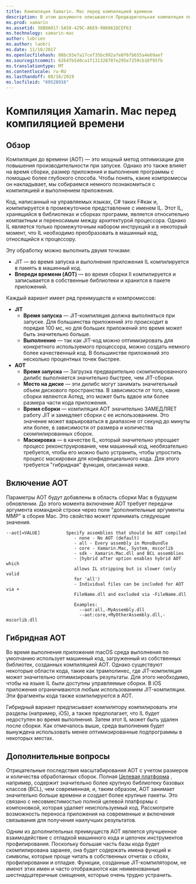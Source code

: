 ```yaml
---
title: Компиляция Xamarin. Mac перед компиляцией времени
description: В этом документе описывается Предварительная компиляция по времени в Xamarin. Mac. Он сравнивает компиляцию AOT с JIT-компиляцией, объясняет, как включить AOT и рассматривает гибридную AOT.
ms.prod: xamarin
ms.assetid: 38B8A017-5A58-429C-A6E9-9860A1DCEF63
ms.technology: xamarin-mac
author: lobrien
ms.author: laobri
ms.date: 11/10/2017
ms.openlocfilehash: 08bc93e7a17cef35bc992afe0f6fb655a4e69aef
ms.sourcegitcommit: 6264fb540ca1f131328707e295e7259cb10f95fb
ms.translationtype: MT
ms.contentlocale: ru-RU
ms.lasthandoff: 08/16/2019
ms.locfileid: "69528916"
---
```

# <a name="xamarinmac-ahead-of-time-compilation"></a>Компиляция Xamarin. Mac перед компиляцией времени

## <a name="overview"></a>Обзор

Компиляция до времени (AOT) — это мощный метод оптимизации для повышения производительности при запуске. Однако это также влияет на время сборки, размер приложения и выполнение программы с помощью более глубокого способа. Чтобы понять, какие компромиссы он накладывает, мы собираемся немного познакомиться с компиляцией и выполнением приложения.

Код, написанный на управляемых языках, C# таких F#как и, компилируется в промежуточное представление с именем IL. Этот IL, хранящийся в библиотеках и сборках программ, является относительно компактным и переносимым между архитектурой процессора. Однако IL является только промежуточным набором инструкций и в некоторый момент, что IL необходимо преобразовать в машинный код, относящийся к процессору.

Эту обработку можно выполнить двумя точками:

- JIT — во время запуска и выполнения приложения IL компилируется в память в машинный код.
- **Впереди времени (AOT)** — во время сборки Il компилируется и записывается в собственные библиотеки и хранится в пакете приложений.

Каждый вариант имеет ряд преимуществ и компромиссов:

- **JIT**
  - **Время запуска** — JIT-компиляция должна выполняться при запуске. Для большинства приложений это происходит в порядке 100 мс, но для больших приложений это время может быть значительно больше.
  - **Выполнение** — так как JIT-код можно оптимизировать для конкретного используемого процессора, можно создать немного более качественный код. В большинстве приложений это несколько процентных точек быстрее.
- **AOT**
  - **Время запуска** — Загрузка предварительно скомпилированного дилибс выполняется значительно быстрее, чем JIT-сборки.
  - **Место на диске** — эти дилибс могут занимать значительный объем дискового пространства. В зависимости от того, какие сборки являются Аотед, это может быть вдвое или более размера части кода приложения.
  - **Время сборки** — компиляция AOT значительно ЗАМЕДЛЯЕТ работу JIT и замедляет сборки с ее использованием. Это значение может варьироваться в диапазоне от секунд до минуты или более, в зависимости от размера и количества скомпилированных сборок.
  - **Маскировка** — в качестве IL, который значительно упрощает процесс реконструирования, чем машинный код, необязательно требуется, чтобы его можно было устранить, чтобы упростить процесс маскировки для конфиденциального кода. Для этого требуется "гибридная" функция, описанная ниже.

## <a name="enabling-aot"></a>Включение AOT

Параметры AOT будут добавлены в область сборки Mac в будущем обновлении. До этого момента включение AOT требует передачи аргумента командной строки через поле "дополнительные аргументы MMP" в сборке Mac. Это свойство может принимать следующие значения.

```
--aot[=VALUE]          Specify assemblies that should be AOT compiled
                          - none - No AOT (default)
                          - all - Every assembly in MonoBundle
                          - core - Xamarin.Mac, System, mscorlib
                          - sdk - Xamarin.Mac.dll and BCL assemblies
                          - |hybrid after option enables hybrid AOT which
                          allows IL stripping but is slower (only valid
                          for 'all')
                          - Individual files can be included for AOT via +
                          FileName.dll and excluded via -FileName.dll

                          Examples:
                            --aot:all,-MyAssembly.dll
                            --aot:core,+MyOtherAssembly.dll,-mscorlib.dll
```


## <a name="hybrid-aot"></a>Гибридная AOT

Во время выполнения приложения macOS среда выполнения по умолчанию использует машинный код, загруженный из собственных библиотек, созданных компиляцией AOT. Однако существуют некоторые области кода, такие как трамполинес, где JIT-компиляция может значительно оптимизировать результаты. Для этого необходимо, чтобы на языке IL были доступны управляемые сборки. В iOS приложения ограничиваются любым использованием JIT-компиляции. Эти фрагменты кода также компилируются в AOT.

Гибридный вариант предписывает компилятору компилировать эти разделы (например, iOS), а также предполагает, что IL будет недоступен во время выполнения. Затем этот IL может быть удален после сборки. Как отмечалось выше, среда выполнения будет вынуждена использовать менее оптимизированные подпрограммы в некоторых местах.

## <a name="further-considerations"></a>Дополнительные вопросы

Отрицательные последствия масштабирования AOT с учетом размеров и количества обработанных сборок. Полная [Целевая платформа](~/mac/platform/target-framework.md) , например, содержит значительно более крупную библиотеку базовых классов (BCL), чем современная, и, таким образом, AOT занимает значительно больше времени и создает более крупные пакеты. Это связано с несовместимостью полной целевой платформы с компоновкой, которая удаляет неиспользуемый код. Рассмотрите возможность переноса приложения на современные и включения связывания для получения наилучших результатов.

Одним из дополнительных преимуществ AOT является улучшенное взаимодействие с отладкой машинного кода и цепочек инструментов профилирования. Поскольку большая часть базы кода будет скомпилирована заранее, она будет содержать имена функций и символы, которые проще читать в собственных отчетах о сбоях, профилировании и отладке. Функции, созданные JIT-компилятором, не имеют этих имен и часто отображаются как неименованные шестнадцатеричные смещения, которые очень трудно устранить.
